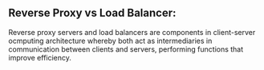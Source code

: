 ## Reverse Proxy vs Load Balancer:
Reverse proxy servers and load balancers are components in client-server ocmputing architecture whereby both act as intermediaries in communication between clients and servers, performing functions that improve efficiency.
